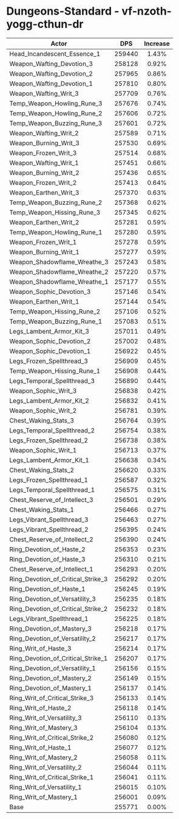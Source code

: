 # Dungeons-Standard - vf-nzoth-yogg-cthun-dr
| Actor | DPS | Increase |
|---|:---:|:---:|
|Head_Incandescent_Essence_1|259440|1.43%|
|Weapon_Wafting_Devotion_3|258128|0.92%|
|Weapon_Wafting_Devotion_2|257965|0.86%|
|Weapon_Wafting_Devotion_1|257810|0.80%|
|Weapon_Wafting_Writ_3|257709|0.76%|
|Temp_Weapon_Howling_Rune_3|257676|0.74%|
|Temp_Weapon_Howling_Rune_2|257606|0.72%|
|Temp_Weapon_Buzzing_Rune_3|257601|0.72%|
|Weapon_Wafting_Writ_2|257589|0.71%|
|Weapon_Burning_Writ_3|257530|0.69%|
|Weapon_Frozen_Writ_3|257514|0.68%|
|Weapon_Wafting_Writ_1|257451|0.66%|
|Weapon_Burning_Writ_2|257436|0.65%|
|Weapon_Frozen_Writ_2|257413|0.64%|
|Weapon_Earthen_Writ_3|257370|0.63%|
|Temp_Weapon_Buzzing_Rune_2|257368|0.62%|
|Temp_Weapon_Hissing_Rune_3|257345|0.62%|
|Weapon_Earthen_Writ_2|257281|0.59%|
|Temp_Weapon_Howling_Rune_1|257280|0.59%|
|Weapon_Frozen_Writ_1|257278|0.59%|
|Weapon_Burning_Writ_1|257277|0.59%|
|Weapon_Shadowflame_Wreathe_3|257243|0.58%|
|Weapon_Shadowflame_Wreathe_2|257220|0.57%|
|Weapon_Shadowflame_Wreathe_1|257177|0.55%|
|Weapon_Sophic_Devotion_3|257146|0.54%|
|Weapon_Earthen_Writ_1|257144|0.54%|
|Temp_Weapon_Hissing_Rune_2|257106|0.52%|
|Temp_Weapon_Buzzing_Rune_1|257083|0.51%|
|Legs_Lambent_Armor_Kit_3|257011|0.49%|
|Weapon_Sophic_Devotion_2|257002|0.48%|
|Weapon_Sophic_Devotion_1|256922|0.45%|
|Legs_Frozen_Spellthread_3|256909|0.45%|
|Temp_Weapon_Hissing_Rune_1|256908|0.44%|
|Legs_Temporal_Spellthread_3|256890|0.44%|
|Weapon_Sophic_Writ_3|256838|0.42%|
|Legs_Lambent_Armor_Kit_2|256832|0.41%|
|Weapon_Sophic_Writ_2|256781|0.39%|
|Chest_Waking_Stats_3|256764|0.39%|
|Legs_Temporal_Spellthread_2|256754|0.38%|
|Legs_Frozen_Spellthread_2|256738|0.38%|
|Weapon_Sophic_Writ_1|256713|0.37%|
|Legs_Lambent_Armor_Kit_1|256638|0.34%|
|Chest_Waking_Stats_2|256620|0.33%|
|Legs_Frozen_Spellthread_1|256587|0.32%|
|Legs_Temporal_Spellthread_1|256575|0.31%|
|Chest_Reserve_of_Intellect_3|256501|0.29%|
|Chest_Waking_Stats_1|256466|0.27%|
|Legs_Vibrant_Spellthread_3|256463|0.27%|
|Legs_Vibrant_Spellthread_2|256395|0.24%|
|Chest_Reserve_of_Intellect_2|256390|0.24%|
|Ring_Devotion_of_Haste_2|256353|0.23%|
|Ring_Devotion_of_Haste_3|256310|0.21%|
|Chest_Reserve_of_Intellect_1|256293|0.20%|
|Ring_Devotion_of_Critical_Strike_3|256292|0.20%|
|Ring_Devotion_of_Haste_1|256245|0.19%|
|Ring_Devotion_of_Versatility_3|256235|0.18%|
|Ring_Devotion_of_Critical_Strike_2|256232|0.18%|
|Legs_Vibrant_Spellthread_1|256225|0.18%|
|Ring_Devotion_of_Mastery_3|256218|0.17%|
|Ring_Devotion_of_Versatility_2|256217|0.17%|
|Ring_Writ_of_Haste_3|256214|0.17%|
|Ring_Devotion_of_Critical_Strike_1|256207|0.17%|
|Ring_Devotion_of_Versatility_1|256156|0.15%|
|Ring_Devotion_of_Mastery_2|256149|0.15%|
|Ring_Devotion_of_Mastery_1|256137|0.14%|
|Ring_Writ_of_Critical_Strike_3|256133|0.14%|
|Ring_Writ_of_Haste_2|256118|0.14%|
|Ring_Writ_of_Versatility_3|256110|0.13%|
|Ring_Writ_of_Mastery_3|256104|0.13%|
|Ring_Writ_of_Critical_Strike_2|256080|0.12%|
|Ring_Writ_of_Haste_1|256077|0.12%|
|Ring_Writ_of_Mastery_2|256058|0.11%|
|Ring_Writ_of_Versatility_2|256044|0.11%|
|Ring_Writ_of_Critical_Strike_1|256041|0.11%|
|Ring_Writ_of_Versatility_1|256015|0.10%|
|Ring_Writ_of_Mastery_1|256001|0.09%|
|Base|255771|0.00%|
